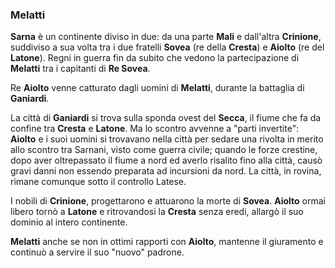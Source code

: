 ### Melatti
**Sarna** è un continente diviso in due: da una parte **Mali** e dall'altra **Crinione**, suddiviso a sua volta tra i due fratelli **Sovea** (re della **Cresta**) e **Aiolto** (re del **Latone**). Regni in guerra fin da subito che vedono la partecipazione di **Melatti** tra i capitanti di **Re Sovea**.

Re **Aiolto** venne catturato dagli uomini di **Melatti**, durante la battaglia di **Ganiardi**.

La città di **Ganiardi** si trova sulla sponda ovest del **Secca**, il fiume che fa da confine tra **Cresta** e **Latone**.
Ma lo scontro avvenne a "parti invertite": **Aiolto** e i suoi uomini si trovavano nella città per sedare una rivolta in merito allo scontro tra Sarnani, visto come guerra civile; quando le forze crestine, dopo aver oltrepassato il fiume a nord ed averlo risalito fino alla città, causò gravi danni non essendo preparata ad incursioni da nord. La città, in rovina, rimane comunque sotto il controllo Latese.

I nobili di **Crinione**, progettarono e attuarono la morte di **Sovea**. **Aiolto** ormai libero tornò a **Latone** e ritrovandosi la **Cresta** senza eredi, allargò il suo dominio al intero continente.

**Melatti** anche se non in ottimi rapporti con **Aiolto**, mantenne il giuramento e continuò a servire il suo "nuovo" padrone.
